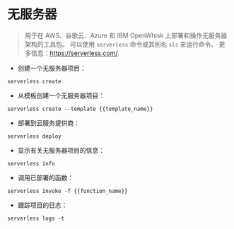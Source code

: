 # 无服务器

> 用于在 AWS、谷歌云、Azure 和 IBM OpenWhisk 上部署和操作无服务器架构的工具包。
> 可以使用 `serverless` 命令或其别名 `sls` 来运行命令。
> 更多信息：<https://serverless.com/>.

- 创建一个无服务器项目：

`serverless create`

- 从模板创建一个无服务器项目：

`serverless create --template {{template_name}}`

- 部署到云服务提供商：

`serverless deploy`

- 显示有关无服务器项目的信息：

`serverless info`

- 调用已部署的函数：

`serverless invoke -f {{function_name}}`

- 跟踪项目的日志：

`serverless logs -t`